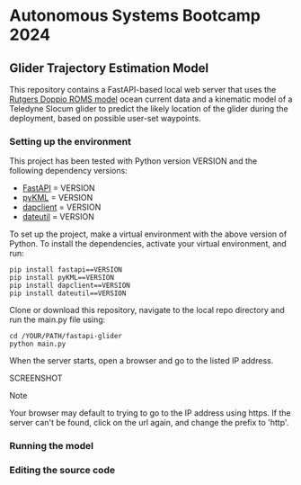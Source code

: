 # Autonomous Systems Bootcamp 2024
## Glider Trajectory Estimation Model

This repository contains a FastAPI-based local web server that uses the [Rutgers Doppio ROMS model](https://gmd.copernicus.org/articles/13/3709/2020/) ocean current data and a 
kinematic model of a Teledyne Slocum glider to predict the likely location of the glider during the deployment, based on possible user-set waypoints.

### Setting up the environment
This project has been tested with Python version VERSION and the following dependency versions:
- [FastAPI](https://fastapi.tiangolo.com/) = VERSION
- [pyKML](https://pythonhosted.org/pykml/) = VERSION
- [dapclient](https://pypi.org/project/dapclient/) = VERSION
- [dateutil](https://dateutil.readthedocs.io/en/stable/) = VERSION

To set up the project, make a virtual environment with the above version of Python. To install the dependencies, activate your virtual environment, and run:
```
pip install fastapi==VERSION
pip install pyKML==VERSION
pip install dapclient==VERSION
pip install dateutil==VERSION
```
Clone or download this repository, navigate to the local repo directory and run the main.py file using:
```
cd /YOUR/PATH/fastapi-glider
python main.py
```
When the server starts, open a browser and go to the listed IP address.

SCREENSHOT

>[!NOTE]
>Your browser may default to trying to go to the IP address using https. If the server can't be found, click on the url again, and change the prefix to 'http'.


### Running the model

### Editing the source code
